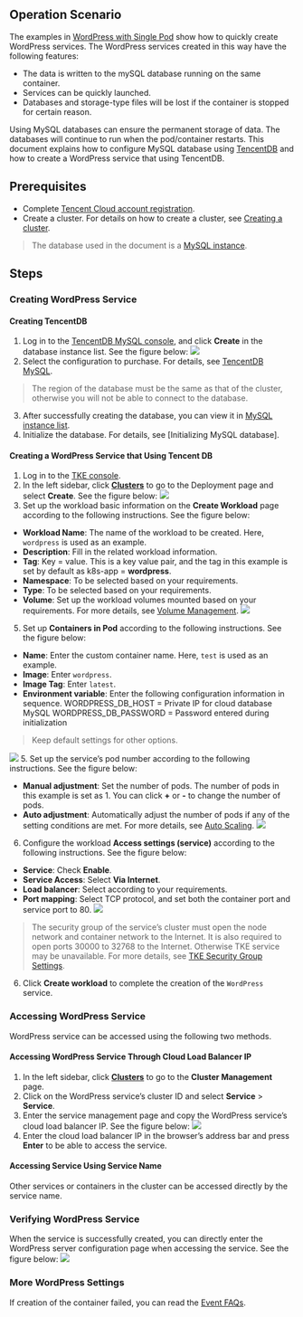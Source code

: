 ## Operation Scenario
The examples in [WordPress with Single Pod](/doc/product/457/7205) show how to quickly create WordPress services. The WordPress services created in this way have the following features: 

- The data is written to the mySQL database running on the same container. 
- Services can be quickly launched.
- Databases and storage-type files will be lost if the container is stopped for certain reason.

Using MySQL databases can ensure the permanent storage of data. The databases will continue to run when the pod/container restarts. This document explains how to configure MySQL database using [TencentDB](https://intl.cloud.tencent.com/product/cdb) and how to create a WordPress service that using TencentDB.

##  Prerequisites
- Complete [Tencent Cloud account registration](https://intl.cloud.tencent.com/register).
- Create a cluster. For details on how to create a cluster, see [Creating a cluster](https://intl.cloud.tencent.com/document/product/457/30637).
> The database used in the document is a [MySQL instance](https://intl.cloud.tencent.com/document/product/236).
>

## Steps

### Creating WordPress Service
#### Creating TencentDB
1. Log in to the [TencentDB MySQL console](https://console.cloud.tencent.com/cdb), and click **Create** in the database instance list. See the figure below:
![](https://main.qcloudimg.com/raw/78b43441e5d296e83e2db9246aaddff7.png)
2. Select the configuration to purchase. For details, see [TencentDB MySQL](https://intl.cloud.tencent.com/document/product/236).
> The region of the database must be the same as that of the cluster, otherwise you will not be able to connect to the database.
>
3. After successfully creating the database, you can view it in [MySQL instance list](https://console.cloud.tencent.com/cdb).
4. Initialize the database. For details, see [Initializing MySQL database].

#### Creating a WordPress Service that Using Tencent DB
1. Log in to the [TKE console](https://console.cloud.tencent.com/tke2).
2. In the left sidebar, click **[Clusters](https://console.cloud.tencent.com/tke2/cluster)** to go to the Deployment page and select **Create**. See the figure below:
![](https://main.qcloudimg.com/raw/239bfe0c3488c19139c5359b27d24044.png)
3. Set up the workload basic information on the **Create Workload** page according to the following instructions. See the figure below:
 - **Workload Name**: The name of the workload to be created. Here, `wordpress` is used as an example.
 - **Description**: Fill in the related workload information.
 - **Tag**: Key = value. This is a key value pair, and the tag in this example is set by default as k8s-app = **wordpress**.
 - **Namespace**: To be selected based on your requirements.
 - **Type**: To be selected based on your requirements.
 - **Volume**: Set up the workload volumes mounted based on your requirements. For more details, see [Volume Management](https://intl.cloud.tencent.com/document/product/457/30678).
 ![](https://main.qcloudimg.com/raw/3ff74d307b48b793ac121345e7f19154.png)
5. Set up **Containers in Pod** according to the following instructions. See the figure below:
  - **Name**: Enter the custom container name. Here, `test` is used as an example.
  - **Image**: Enter `wordpress`.
  - **Image Tag**: Enter `latest`.
 - **Environment variable**: Enter the following configuration information in sequence.
WORDPRESS_DB_HOST = Private IP for cloud database MySQL
WORDPRESS_DB_PASSWORD = Password entered during initialization
> Keep default settings for other options.
>
![](https://main.qcloudimg.com/raw/7e2fccaf2c0168743dc03480cab2a6f3.png)
5. Set up the service’s pod number according to the following instructions. See the figure below:
 - **Manual adjustment**: Set the number of pods. The number of pods in this example is set as 1. You can click **+** or **-** to change the number of pods.
 - **Auto adjustment**: Automatically adjust the number of pods if any of the setting conditions are met. For more details, see [Auto Scaling](https://intl.cloud.tencent.com/document/product/457/32424).
 ![](https://main.qcloudimg.com/raw/06e71d9208795f57159bdaba8eae45b4.png)
6. Configure the workload **Access settings (service)** according to the following instructions. See the figure below:
 - **Service**: Check **Enable**.
 - **Service Access**: Select **Via Internet**.
 - **Load balancer**: Select according to your requirements.
  - **Port mapping**: Select TCP protocol, and set both the container port and service port to 80.
 ![](https://main.qcloudimg.com/raw/9d0d2970a6df63f6eb83bbc73deb7178.png)
 > The security group of the service’s cluster must open the node network and container network to the Internet. It is also required to open ports 30000 to 32768 to the Internet. Otherwise TKE service may be unavailable. For more details, see [TKE Security Group Settings](https://intl.cloud.tencent.com/document/product/457/9084).
>
6. Click **Create workload** to complete the creation of the `WordPress` service.


### Accessing WordPress Service
WordPress service can be accessed using the following two methods.

#### Accessing WordPress Service Through Cloud Load Balancer IP
1. In the left sidebar, click **[Clusters](https://console.cloud.tencent.com/tke2/cluster)** to go to the **Cluster Management** page.
2. Click on the WordPress service’s cluster ID and select **Service** > **Service**.
3. Enter the service management page and copy the WordPress service’s cloud load balancer IP. See the figure below:
![](https://main.qcloudimg.com/raw/f5f9964eacb4752e528ce32d467662a8.png)
4. Enter the cloud load balancer IP in the browser’s address bar and press **Enter** to be able to access the service.

#### Accessing Service Using Service Name
Other services or containers in the cluster can be accessed directly by the service name.

### Verifying WordPress Service
When the service is successfully created, you can directly enter the WordPress server configuration page when accessing the service. See the figure below:
![](https://main.qcloudimg.com/raw/903f45d57c58541433b555d487bd2980.png)

### More WordPress Settings
If creation of the container failed, you can read the [Event FAQs](https://intl.cloud.tencent.com/document/product/457/8187).
